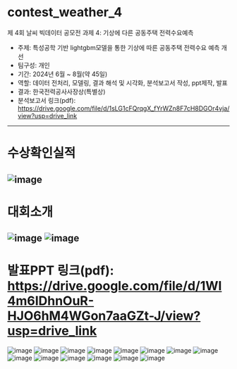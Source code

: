# contest_weather_4
제 4회 날씨 빅데이터 공모전 과제 4: 기상에 다른 공동주택 전력수요예측
- 주제: 특성공학 기반 lightgbm모델을 통한 기상에 따른 공동주택 전력수요 예측 개선
- 팀구성: 개인
- 기간: 2024년 6월 ~ 8월(약 45일)
- 역할: 데이터 전처리, 모델링, 결과 해석 및 시각화, 분석보고서 작성, ppt제작, 발표
- 결과: 한국전력공사사장상(특별상)
- 분석보고서 링크(pdf): https://drive.google.com/file/d/1sLG1cFQrqgX_fYrWZn8F7cH8DGOr4vja/view?usp=drive_link
---
# 수상확인실적
![image](https://github.com/user-attachments/assets/7f6ced9f-544f-4269-862c-d1e44514498f)
---
# 대회소개
![image](https://github.com/user-attachments/assets/5291b407-ea9e-45c2-bfc1-22217688475c)
![image](https://github.com/user-attachments/assets/bb4b3c07-6fed-4cb0-a0f8-0202e715ae36)
---
# 발표PPT 링크(pdf): https://drive.google.com/file/d/1WI4m6IDhnOuR-HJO6hM4WGon7aaGZt-J/view?usp=drive_link
![image](https://github.com/user-attachments/assets/d633a6f1-771a-41ac-8014-399af7d81d66)
![image](https://github.com/user-attachments/assets/e2b51ff0-b2af-4c4d-9571-c641a29ffe4d)
![image](https://github.com/user-attachments/assets/3142da48-e805-40c1-8b3d-d6d89274de2b)
![image](https://github.com/user-attachments/assets/c3e9e028-4854-4a72-a6fc-31f2dfba45b5)
![image](https://github.com/user-attachments/assets/32fa9388-f89f-46d5-bae2-3012d7bfaf30)
![image](https://github.com/user-attachments/assets/a87fac2f-832b-4943-b413-5bb5688296f9)
![image](https://github.com/user-attachments/assets/53cfe27f-dcb7-442e-87d9-98068a243aa2)
![image](https://github.com/user-attachments/assets/c3b66fc3-c6ad-4c59-9f14-0f29120e24b2)
![image](https://github.com/user-attachments/assets/e6cbcdb3-3a50-4f1d-969d-d83ffd4df2cf)
![image](https://github.com/user-attachments/assets/446568cb-7f81-407c-a6b5-820b95613899)
![image](https://github.com/user-attachments/assets/c0d05ea1-1a1c-47b1-8fe6-00e430242b6a)
![image](https://github.com/user-attachments/assets/61eb6a35-1ed8-4e22-b645-551606f55a1b)
![image](https://github.com/user-attachments/assets/ef6d198e-2a87-4613-8740-d09861986605)
![image](https://github.com/user-attachments/assets/97389694-1739-4904-8b40-cf3dff44bcb9)

